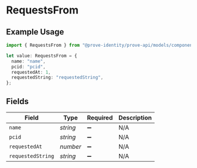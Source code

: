 # RequestsFrom

## Example Usage

```typescript
import { RequestsFrom } from "@prove-identity/prove-api/models/components";

let value: RequestsFrom = {
  name: "name",
  pcid: "pcid",
  requestedAt: 1,
  requestedString: "requestedString",
};
```

## Fields

| Field              | Type               | Required           | Description        |
| ------------------ | ------------------ | ------------------ | ------------------ |
| `name`             | *string*           | :heavy_minus_sign: | N/A                |
| `pcid`             | *string*           | :heavy_minus_sign: | N/A                |
| `requestedAt`      | *number*           | :heavy_minus_sign: | N/A                |
| `requestedString`  | *string*           | :heavy_minus_sign: | N/A                |